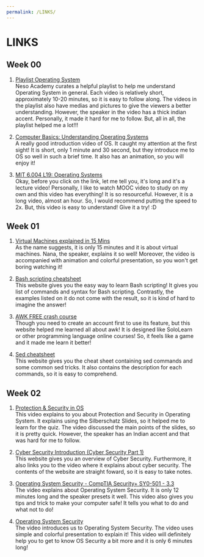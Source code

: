 ```yaml
---
permalink: /LINKS/
---
```


# LINKS

## Week 00

1. [Playlist Operating System](https://www.youtube.com/playlist?list=PLBlnK6fEyqRiVhbXDGLXDk_OQAeuVcp2O)<br>
Neso Academy curates a helpful playlist to help me understand Operating System in general. Each video is relatively short, approximately 10-20 minutes, so it is easy to follow along.
The videos in the playlist also have medias and pictures to give the viewers a better understanding. 
However, the speaker in the video has a thick indian accent. Personally, it made it hard for me to follow. But, all in all, the playlist helped me a lot!!!

2. [Computer Basics: Understanding Operating Systems](https://www.youtube.com/watch?v=fkGCLIQx1MI)<br>
A really good introduction video of OS. It caught my attention at the first sight! 
It is short, only 1 minute and 30 second, but they introduce me to OS so well in such a brief time.
It also has an animation, so you will enjoy it! 


3. [MIT 6.004 L19: Operating Systems](https://www.youtube.com/watch?v=Dj2hN_pFA8w)<br>
Okay, before you click on the link, let me tell you, it's long and it's a lecture video! Personally, I like to watch MOOC video to study on my own and this video has everything!
It is so resourceful. However, it is a long video, almost an hour. So, I would recommend putting the speed to 2x. But, this video is easy to understand! Give it a try! :D

## Week 01

1. [Virtual Machines explained in 15 Mins](https://www.youtube.com/watch?v=mQP0wqNT_DI)<br>
As the name suggests, it is only 15 minutes and it is about virtual machines. Nana, the speaker, explains it so well! 
Moreover, the video is accompanied with animation and colorful presentation, so you won't get boring watching it!

2. [Bash scripting cheatsheet](https://devhints.io/bash)<br>
This website gives you the easy way to learn Bash scripting! It gives you list of commands and syntax for Bash scripting. 
Contrastly, the examples listed on it do not come with the result, so it is kind of hard to imagine the answer!

3. [AWK FREE crash course](https://www.shortcutfoo.com/app/dojos/awk/)<br>
Though you need to create an account first to use its feature, but this website helped me learned all about awk! It is designed like SoloLearn or other programming language online courses!
So, it feels like a game and it made me learn it better!

4. [Sed cheatsheet](https://quickref.me/sed)<br>
This website gives you the cheat sheet containing sed commands and some common sed tricks. It also contains the description for each commands, so it is easy to comprehend.

## Week 02

1. [Protection & Security in OS](https://www.youtube.com/watch?v=DKb7KhfoZmU)<br>
This video explains to you about Protection and Security in Operating System. It explains using the Silberschatz Slides, so it helped me to learn for the quiz.
The video discussed the main points of the slides, so it is pretty quick. However, the speaker has an Indian accent and that was hard for me to follow.

2. [Cyber Security Introduction (Cyber Security Part 1)](https://www.silicondojo.com/cyber-security-introduction-cyber-security-part-1/)<br>
This website gives you an overview of Cyber Security. Furthermore, it also links you to the video where it explains about cyber security. 
The contents of the website are straight foward, so it is easy to take notes.

3. [Operating System Security - CompTIA Security+ SY0-501 - 3.3](https://www.youtube.com/watch?v=fAhvVqw_dus)<br>
The video explains about Operating System Security. It is only 12 minutes long and the speaker presets it well.
This video also gives you tips and trick to make your computer safe! It tells you what to do and what not to do!

4. [Operating System Security](https://www.youtube.com/watch?v=07BFhXIpWmA)<br>
The video introduces us to Operating System Security. The video uses simple and colorful presentation to explain it!
This video will definitely help you to get to know OS Security a bit more and it is only 6 minutes long!


